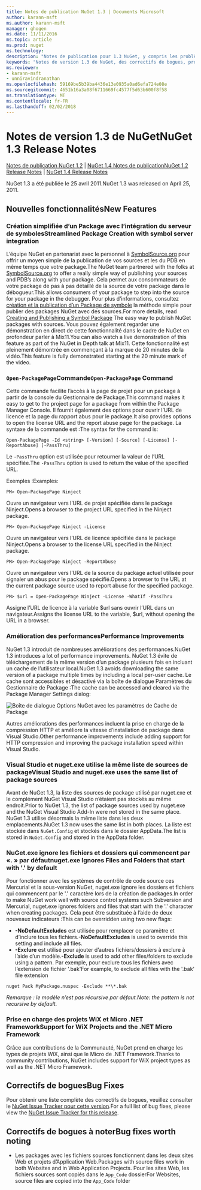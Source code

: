 ```yaml
---
title: Notes de publication NuGet 1.3 | Documents Microsoft
author: karann-msft
ms.author: karann-msft
manager: ghogen
ms.date: 11/11/2016
ms.topic: article
ms.prod: nuget
ms.technology: 
description: "Notes de publication pour 1.3 NuGet, y compris les problèmes connus, les correctifs de bogues, les fonctionnalités ajoutées et dcr."
keywords: "Notes de version 1.3 de NuGet, des correctifs de bogues, problèmes connus, ajouté des fonctionnalités, DCR"
ms.reviewer:
- karann-msft
- unniravindranathan
ms.openlocfilehash: 59169be5b39ba4436e13e0935a0ad6efa724e08e
ms.sourcegitcommit: 4651b16a3a08f6711669fc4577f5d63b600f8f58
ms.translationtype: MT
ms.contentlocale: fr-FR
ms.lasthandoff: 02/02/2018
---
```

# <a name="nuget-13-release-notes"></a><span data-ttu-id="0a7c0-104">Notes de version 1.3 de NuGet</span><span class="sxs-lookup"><span data-stu-id="0a7c0-104">NuGet 1.3 Release Notes</span></span>

<span data-ttu-id="0a7c0-105">[Notes de publication NuGet 1.2](../release-notes/nuget-1.2.md) | [NuGet 1.4 Notes de publication](../release-notes/nuget-1.4.md)</span><span class="sxs-lookup"><span data-stu-id="0a7c0-105">[NuGet 1.2 Release Notes](../release-notes/nuget-1.2.md) | [NuGet 1.4 Release Notes](../release-notes/nuget-1.4.md)</span></span>

<span data-ttu-id="0a7c0-106">NuGet 1.3 a été publiée le 25 avril 2011.</span><span class="sxs-lookup"><span data-stu-id="0a7c0-106">NuGet 1.3 was released on April 25, 2011.</span></span>

## <a name="new-features"></a><span data-ttu-id="0a7c0-107">Nouvelles fonctionnalités</span><span class="sxs-lookup"><span data-stu-id="0a7c0-107">New Features</span></span>

### <a name="streamlined-package-creation-with-symbol-server-integration"></a><span data-ttu-id="0a7c0-108">Création simplifiée d’un Package avec l’intégration du serveur de symboles</span><span class="sxs-lookup"><span data-stu-id="0a7c0-108">Streamlined Package Creation with symbol server integration</span></span>

<span data-ttu-id="0a7c0-109">L’équipe NuGet en partenariat avec le personnel à [SymbolSource.org](http://www.symbolsource.org/) pour offrir un moyen simple de la publication de vos sources et les du PDB en même temps que votre package.</span><span class="sxs-lookup"><span data-stu-id="0a7c0-109">The NuGet team partnered with the folks at [SymbolSource.org](http://www.symbolsource.org/) to offer a really simple way of publishing your sources and PDB’s along with your package.</span></span> <span data-ttu-id="0a7c0-110">Cela permet aux consommateurs de votre package de pas à pas détaillé de la source de votre package dans le débogueur.</span><span class="sxs-lookup"><span data-stu-id="0a7c0-110">This allows consumers of your package to step into the source for your package in the debugger.</span></span> <span data-ttu-id="0a7c0-111">Pour plus d’informations, consultez [création et la publication d’un Package de symbole](../create-packages/symbol-packages.md) la méthode simple pour publier des packages NuGet avec des sources.</span><span class="sxs-lookup"><span data-stu-id="0a7c0-111">For more details, read [Creating and Publishing a Symbol Package](../create-packages/symbol-packages.md) The easy way to publish NuGet packages with sources.</span></span> <span data-ttu-id="0a7c0-112">Vous pouvez également regarder une démonstration en direct de cette fonctionnalité dans le cadre de NuGet en profondeur parler à Mix11.</span><span class="sxs-lookup"><span data-stu-id="0a7c0-112">You can also watch a live demonstration of this feature as part of the NuGet in Depth talk at Mix11.</span></span> <span data-ttu-id="0a7c0-113">Cette fonctionnalité est pleinement démontrée en commençant à la marque de 20 minutes de la vidéo.</span><span class="sxs-lookup"><span data-stu-id="0a7c0-113">This feature is fully demonstrated starting at the 20 minute mark of the video.</span></span>

### <a name="open-packagepage-command"></a><span data-ttu-id="0a7c0-114">`Open-PackagePage`Commande</span><span class="sxs-lookup"><span data-stu-id="0a7c0-114">`Open-PackagePage` Command</span></span>

<span data-ttu-id="0a7c0-115">Cette commande facilite l’accès à la page de projet pour un package à partir de la console du Gestionnaire de Package.</span><span class="sxs-lookup"><span data-stu-id="0a7c0-115">This command makes it easy to get to the project page for a package from within the Package Manager Console.</span></span> <span data-ttu-id="0a7c0-116">Il fournit également des options pour ouvrir l’URL de licence et la page du rapport abus pour le package.</span><span class="sxs-lookup"><span data-stu-id="0a7c0-116">It also provides options to open the license URL and the report abuse page for the package.</span></span>
<span data-ttu-id="0a7c0-117">La syntaxe de la commande est :</span><span class="sxs-lookup"><span data-stu-id="0a7c0-117">The syntax for the command is:</span></span>

    Open-PackagePage -Id <string> [-Version] [-Source] [-License] [-ReportAbuse] [-PassThru]

<span data-ttu-id="0a7c0-118">Le `-PassThru` option est utilisée pour retourner la valeur de l’URL spécifiée.</span><span class="sxs-lookup"><span data-stu-id="0a7c0-118">The `-PassThru` option is used to return the value of the specified URL.</span></span>

<span data-ttu-id="0a7c0-119">Exemples :</span><span class="sxs-lookup"><span data-stu-id="0a7c0-119">Examples:</span></span>

    PM> Open-PackagePage Ninject

<span data-ttu-id="0a7c0-120">Ouvre un navigateur vers l’URL de projet spécifiée dans le package Ninject.</span><span class="sxs-lookup"><span data-stu-id="0a7c0-120">Opens a browser to the project URL specified in the Ninject package.</span></span>

    PM> Open-PackagePage Ninject -License

<span data-ttu-id="0a7c0-121">Ouvre un navigateur vers l’URL de licence spécifiée dans le package Ninject.</span><span class="sxs-lookup"><span data-stu-id="0a7c0-121">Opens a browser to the license URL specified in the Ninject package.</span></span>

    PM> Open-PackagePage Ninject -ReportAbuse

<span data-ttu-id="0a7c0-122">Ouvre un navigateur vers l’URL de la source du package actuel utilisée pour signaler un abus pour le package spécifié.</span><span class="sxs-lookup"><span data-stu-id="0a7c0-122">Opens a browser to the URL at the current package source used to report abuse for the specified package.</span></span>

    PM> $url = Open-PackagePage Ninject -License -WhatIf -PassThru

<span data-ttu-id="0a7c0-123">Assigne l’URL de licence à la variable $url sans ouvrir l’URL dans un navigateur.</span><span class="sxs-lookup"><span data-stu-id="0a7c0-123">Assigns the license URL to the variable, $url, without opening the URL in a browser.</span></span>

### <a name="performance-improvements"></a><span data-ttu-id="0a7c0-124">Amélioration des performances</span><span class="sxs-lookup"><span data-stu-id="0a7c0-124">Performance Improvements</span></span>

<span data-ttu-id="0a7c0-125">NuGet 1.3 introduit de nombreuses améliorations des performances.</span><span class="sxs-lookup"><span data-stu-id="0a7c0-125">NuGet 1.3 introduces a lot of performance improvements.</span></span> <span data-ttu-id="0a7c0-126">NuGet 1.3 évite de téléchargement de la même version d’un package plusieurs fois en incluant un cache de l’utilisateur local.</span><span class="sxs-lookup"><span data-stu-id="0a7c0-126">NuGet 1.3 avoids downloading the same version of a package multiple times by including a local per-user cache.</span></span> <span data-ttu-id="0a7c0-127">Le cache sont accessibles et désactivé via la boîte de dialogue Paramètres du Gestionnaire de Package :</span><span class="sxs-lookup"><span data-stu-id="0a7c0-127">The cache can be accessed and cleared via the Package Manager Settings dialog:</span></span>

![Boîte de dialogue Options NuGet avec les paramètres de Cache de Package](./media/nuget-options.png)

<span data-ttu-id="0a7c0-129">Autres améliorations des performances incluent la prise en charge de la compression HTTP et améliore la vitesse d’installation de package dans Visual Studio.</span><span class="sxs-lookup"><span data-stu-id="0a7c0-129">Other performance improvements include adding support for HTTP compression and improving the package installation speed within Visual Studio.</span></span>

### <a name="visual-studio-and-nugetexe-uses-the-same-list-of-package-sources"></a><span data-ttu-id="0a7c0-130">Visual Studio et nuget.exe utilise la même liste de sources de package</span><span class="sxs-lookup"><span data-stu-id="0a7c0-130">Visual Studio and nuget.exe uses the same list of package sources</span></span>

<span data-ttu-id="0a7c0-131">Avant de NuGet 1.3, la liste des sources de package utilisé par nuget.exe et le complément NuGet Visual Studio n’étaient pas stockés au même endroit.</span><span class="sxs-lookup"><span data-stu-id="0a7c0-131">Prior to NuGet 1.3, the list of package sources used by nuget.exe and the NuGet Visual Studio Add-In were not stored in the same place.</span></span> <span data-ttu-id="0a7c0-132">NuGet 1.3 utilise désormais la même liste dans les deux emplacements.</span><span class="sxs-lookup"><span data-stu-id="0a7c0-132">NuGet 1.3 now uses the same list in both places.</span></span> <span data-ttu-id="0a7c0-133">La liste est stockée dans `NuGet.Config` et stockés dans le dossier AppData.</span><span class="sxs-lookup"><span data-stu-id="0a7c0-133">The list is stored in `NuGet.Config` and stored in the AppData folder.</span></span>

### <a name="nugetexe-ignores-files-and-folders-that-start-with--by-default"></a><span data-ttu-id="0a7c0-134">NuGet.exe ignore les fichiers et dossiers qui commencent par «. » par défaut</span><span class="sxs-lookup"><span data-stu-id="0a7c0-134">nuget.exe Ignores Files and Folders that start with '.' by default</span></span>

<span data-ttu-id="0a7c0-135">Pour fonctionner avec les systèmes de contrôle de code source ces Mercurial et la sous-version NuGet, nuget.exe ignore les dossiers et fichiers qui commencent par le '.' caractère lors de la création de packages.</span><span class="sxs-lookup"><span data-stu-id="0a7c0-135">In order to make NuGet work well with source control systems such Subversion and Mercurial, nuget.exe ignores folders and files that start with the '.' character when creating packages.</span></span> <span data-ttu-id="0a7c0-136">Cela peut être substituée à l’aide de deux nouveaux indicateurs :</span><span class="sxs-lookup"><span data-stu-id="0a7c0-136">This can be overridden using two new flags:</span></span>

* <span data-ttu-id="0a7c0-137">__-NoDefaultExcludes__ est utilisée pour remplacer ce paramètre et d’inclure tous les fichiers.</span><span class="sxs-lookup"><span data-stu-id="0a7c0-137">__-NoDefaultExcludes__ is used to override this setting and include all files.</span></span>
* <span data-ttu-id="0a7c0-138">__-Exclure__ est utilisé pour ajouter d’autres fichiers/dossiers à exclure à l’aide d’un modèle.</span><span class="sxs-lookup"><span data-stu-id="0a7c0-138">__-Exclude__ is used to add other files/folders to exclude using a pattern.</span></span> <span data-ttu-id="0a7c0-139">Par exemple, pour exclure tous les fichiers avec l’extension de fichier '.bak'</span><span class="sxs-lookup"><span data-stu-id="0a7c0-139">For example, to exclude all files with the '.bak' file extension</span></span>

```
nuget Pack MyPackage.nuspec -Exclude **\*.bak
```  

<span data-ttu-id="0a7c0-140">_Remarque : le modèle n’est pas récursive par défaut._</span><span class="sxs-lookup"><span data-stu-id="0a7c0-140">_Note: the pattern is not recursive by default._</span></span>

### <a name="support-for-wix-projects-and-the-net-micro-framework"></a><span data-ttu-id="0a7c0-141">Prise en charge des projets WiX et Micro .NET Framework</span><span class="sxs-lookup"><span data-stu-id="0a7c0-141">Support for WiX Projects and the .NET Micro Framework</span></span>

<span data-ttu-id="0a7c0-142">Grâce aux contributions de la Communauté, NuGet prend en charge les types de projets WiX, ainsi que le Micro de .NET Framework.</span><span class="sxs-lookup"><span data-stu-id="0a7c0-142">Thanks to community contributions, NuGet includes support for WiX project types as well as the .NET Micro Framework.</span></span>

## <a name="bug-fixes"></a><span data-ttu-id="0a7c0-143">Correctifs de bogues</span><span class="sxs-lookup"><span data-stu-id="0a7c0-143">Bug Fixes</span></span>

<span data-ttu-id="0a7c0-144">Pour obtenir une liste complète des correctifs de bogues, veuillez consulter le [NuGet Issue Tracker pour cette version](http://nuget.codeplex.com/workitem/list/advanced?keyword=&status=All&type=All&priority=All&release=NuGet%201.3&assignedTo=All&component=All&sortField=LastUpdatedDate&sortDirection=Descending&page=0).</span><span class="sxs-lookup"><span data-stu-id="0a7c0-144">For a full list of bug fixes, please view the [NuGet Issue Tracker for this release](http://nuget.codeplex.com/workitem/list/advanced?keyword=&status=All&type=All&priority=All&release=NuGet%201.3&assignedTo=All&component=All&sortField=LastUpdatedDate&sortDirection=Descending&page=0).</span></span>

## <a name="bug-fixes-worth-noting"></a><span data-ttu-id="0a7c0-145">Correctifs de bogues à noter</span><span class="sxs-lookup"><span data-stu-id="0a7c0-145">Bug fixes worth noting</span></span>

* <span data-ttu-id="0a7c0-146">Les packages avec les fichiers sources fonctionnent dans les deux sites Web et projets d’Application Web.</span><span class="sxs-lookup"><span data-stu-id="0a7c0-146">Packages with source files work in both Websites and in Web Application Projects.</span></span>
<span data-ttu-id="0a7c0-147">Pour les sites Web, les fichiers sources sont copiés dans le `App_Code` dossier</span><span class="sxs-lookup"><span data-stu-id="0a7c0-147">For Websites, source files are copied into the `App_Code` folder</span></span>
